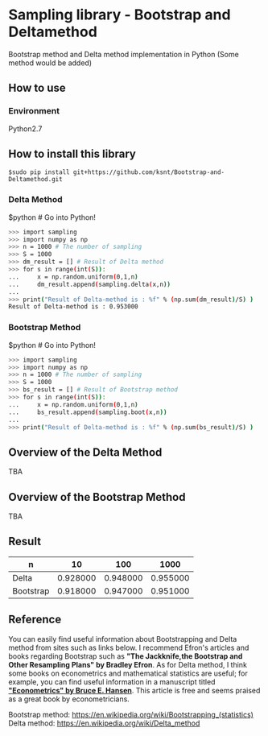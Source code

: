 # Sampling library - Bootstrap and Deltamethod
Bootstrap method and Delta method implementation in Python (Some method would be added)

## How to use

### Environment

Python2.7

## How to install this library

```
$sudo pip install git+https://github.com/ksnt/Bootstrap-and-Deltamethod.git
```

### Delta Method

$python # Go into Python!
```sh
>>> import sampling
>>> import numpy as np
>>> n = 1000 # The number of sampling
>>> S = 1000
>>> dm_result = [] # Result of Delta method
>>> for s in range(int(S)):
...     x = np.random.uniform(0,1,n)
...     dm_result.append(sampling.delta(x,n))
... 
>>> print("Result of Delta-method is : %f" % (np.sum(dm_result)/S) )
Result of Delta-method is : 0.953000
```

### Bootstrap Method
$python # Go into Python!
```sh
>>> import sampling
>>> import numpy as np
>>> n = 1000 # The number of sampling
>>> S = 1000
>>> bs_result = [] # Result of Bootstrap method
>>> for s in range(int(S)):
...     x = np.random.uniform(0,1,n)
...     bs_result.append(sampling.boot(x,n))
... 
>>> print("Result of Delta-method is : %f" % (np.sum(bs_result)/S) )
```

## Overview of the Delta Method

TBA  

## Overview of the Bootstrap Method

TBA  

## Result

|    n |     10 |        100|       1000|
|-----------|------------|------------|------------|
|Delta      |    0.928000|    0.948000| 0.955000   |
|Bootstrap  |    0.918000|    0.947000| 0.951000   |

## Reference
You can easily find useful information about Bootstrapping and Delta method from sites such as links below. I recommend Efron's articles and books regarding Bootstrap such as **"The Jackknife,the Bootstrap and Other Resampling Plans" by Bradley Efron**. As for Delta method, I think some books on econometrics and mathematical statistics are useful; for example, you can find useful information in a manuscript titled **["Econometrics" by Bruce E. Hansen](http://www.ssc.wisc.edu/~bhansen/econometrics/)**. This article is free and seems praised as a great book by econometricians.  

Bootstrap method: https://en.wikipedia.org/wiki/Bootstrapping_(statistics)  
Delta method: https://en.wikipedia.org/wiki/Delta_method
